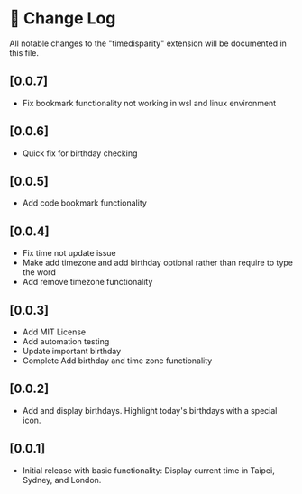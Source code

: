 # 📓 Change Log

All notable changes to the "timedisparity" extension will be documented in this file.

## [0.0.7]
- Fix bookmark functionality not working in wsl and linux environment

## [0.0.6]
- Quick fix for birthday checking

## [0.0.5]
- Add code bookmark functionality

## [0.0.4]
- Fix time not update issue
- Make add timezone and add birthday optional rather than require to type the word
- Add remove timezone functionality

## [0.0.3]
- Add MIT License
- Add automation testing
- Update important birthday
- Complete Add birthday and time zone functionality

## [0.0.2]
- Add and display birthdays. Highlight today's birthdays with a special icon.

## [0.0.1]
- Initial release with basic functionality:
Display current time in Taipei, Sydney, and London.